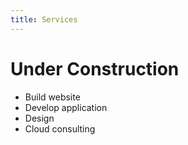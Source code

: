 ```yaml
---
title: Services
---
```


# Under Construction

- Build website
- Develop application
- Design
- Cloud consulting